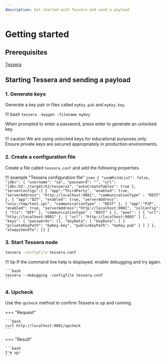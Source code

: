 ```yaml
---
description: Get started with Tessera and send a payload 
---
```


# Getting started

## Prerequisites

[Tessera](DistributionJar.md)

## Starting Tessera and sending a payload 

### 1. Generate keys

Generate a key pair in files called `myKey.pub` and `myKey.key`. 

!!! bash
    ```
    tessera -keygen -filename myKey
    ```

When prompted to enter a password, press enter to generate an unlocked key. 

!!! caution 
    We are using unlocked keys for educational purposes only. Ensure private keys are secured appropriately
    in production environments. 

### 2. Create a configuration file 

Create a file called `tessera.conf` and add the following properties. 

!!! example "Tessera configuration file"
    ```json
    {
       "useWhiteList": false,
       "jdbc": {
          "username": "sa",
          "password": "",
          "url": "jdbc:h2:./target/h2/tessera1",
          "autoCreateTables": true
       },
       "serverConfigs":[
           {
               "app":"ThirdParty",
               "enabled": true,
               "serverAddress": "http://localhost:9081",
               "communicationType" : "REST"
           },
           {
               "app":"Q2T",
               "enabled": true,
               "serverAddress": "unix:/tmp/test.ipc",
               "communicationType" : "REST"
           },
           {
               "app":"P2P",
               "enabled": true,
               "serverAddress":"http://localhost:9001",
               "sslConfig": {
                   "tls": "OFF"
               },
               "communicationType" : "REST"
           }
       ],
       "peer": [
           {
               "url": "http://localhost:9001"
           },
           {
               "url": "http://localhost:9003"
           }
       ],
        "keys": {
            "passwords": [],
            "keyData": [
                "keyData": [
                  {
                    "privateKeyPath": "myKey.key",
                    "publicKeyPath": "myKey.pub"
                  }
                ]
            ]
       },
       "alwaysSendTo": []
    }
    ```

### 3. Start Tessera node 

```bash
tessera -configfile tessera.conf
```

!!! tip
    If the command line help is displayed, enable debugging and try again. 
    
    ```bash
    tessera --debugging -configfile tessera.conf
    ``` 

### 4. Upcheck 

Use the `upcheck` method to confirm Tessera is up and running. 

=== "Request"

    ```bash
    curl http://localhost:9081/upcheck
    ```

=== "Result"

    ```bash
    I'm up!
    ```
